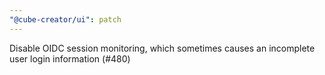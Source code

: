 ```yaml
---
"@cube-creator/ui": patch
---
```


Disable OIDC session monitoring, which sometimes causes an incomplete user login information (#480)

